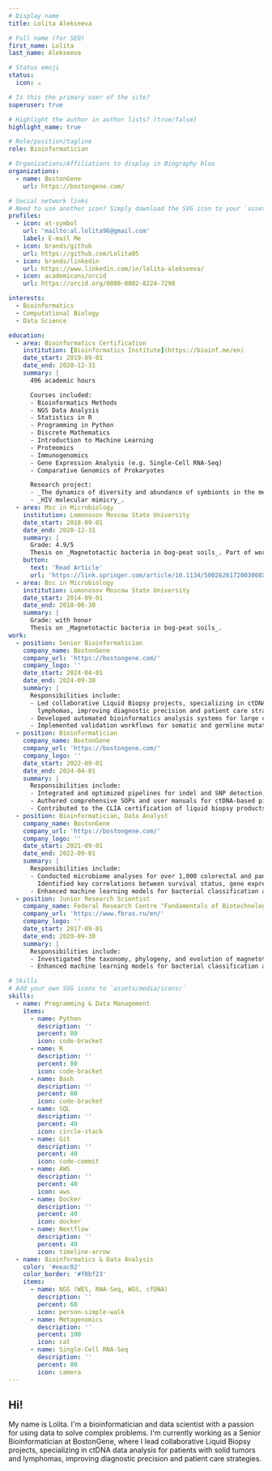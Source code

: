 ```yaml
---
# Display name
title: Lolita Alekseeva

# Full name (for SEO)
first_name: Lolita
last_name: Alekseeva

# Status emoji
status:
  icon: ☕️

# Is this the primary user of the site?
superuser: true

# Highlight the author in author lists? (true/false)
highlight_name: true

# Role/position/tagline
role: Bioinformatician

# Organizations/Affiliations to display in Biography blox
organizations:
  - name: BostonGene
    url: https://bostongene.com/

# Social network links
# Need to use another icon? Simply download the SVG icon to your `assets/media/icons/` folder.
profiles:
  - icon: at-symbol
    url: 'mailto:al.lolita96@gmail.com'
    label: E-mail Me
  - icon: brands/github
    url: https://github.com/Lolita05
  - icon: brands/linkedin
    url: https://www.linkedin.com/in/lolita-alekseeva/
  - icon: academicons/orcid
    url: https://orcid.org/0000-0002-8224-7298

interests:
  - Bioinformatics
  - Computational Biology
  - Data Science

education:
  - area: Bioinformatics Certification
    institution: [Bioinformatics Institute](https://bioinf.me/en)
    date_start: 2019-09-01
    date_end: 2020-12-31
    summary: |
      496 academic hours

      Courses included:
      - Bioinformatics Methods
      - NGS Data Analysis
      - Statistics in R
      - Programming in Python
      - Discrete Mathematics
      - Introduction to Machine Learning
      - Proteomics
      - Immunogenomics
      - Gene Expression Analysis (e.g. Single-Cell RNA-Seq)
      - Comparative Genomics of Prokaryotes

      Research project: 
      - _The dynamics of diversity and abundance of symbionts in the metatranscriptome_.
      - _HIV molecular mimicry_.
  - area: Msc in Microbiology
    institution: Lomonosov Moscow State University
    date_start: 2018-09-01
    date_end: 2020-12-31
    summary: |
      Grade: 4.9/5
      Thesis on _Magnetotactic bacteria in bog-peat soils_. Part of work presented in article [Magnetotactic bacteria in bog-peat soils](https://www.researchgate.net/publication/356888811_Magnetotactic_bacteria_in_bog-peat_soils).
    button:
      text: 'Read Article'
      url: 'https://link.springer.com/article/10.1134/S002626172003008X'
  - area: Bsc in Microbiology
    institution: Lomonosov Moscow State University
    date_start: 2014-09-01
    date_end: 2018-06-30
    summary: |
      Grade: with honor
      Thesis on _Magnetotactic bacteria in bog-peat soils_. 
work:
  - position: Senior Bioinformatician
    company_name: BostonGene
    company_url: 'https://bostongene.com/'
    company_logo: ''
    date_start: 2024-04-01
    date_end: 2024-09-30
    summary: |
      Responsibilities include:
      - Led collaborative Liquid Biopsy projects, specializing in ctDNA data analysis for patients with solid tumors and
        lymphomas, improving diagnostic precision and patient care strategies.
      - Developed automated bioinformatics analysis systems for large cohorts, reducing validation errors and expediting turnaround times.
      - Implemented validation workflows for somatic and germline mutation analysis, ensuring high accuracy and regulatory compliance.
  - position: Bioinformatician
    company_name: BostonGene
    company_url: 'https://bostongene.com/'
    company_logo: ''
    date_start: 2022-09-01
    date_end: 2024-04-01
    summary: |
      Responsibilities include:
      - Integrated and optimized pipelines for indel and SNP detection, improving sensitivity in ctDNA and WES data analysis. 
      - Authored comprehensive SOPs and user manuals for ctDNA-based pipelines.
      - Contributed to the CLIA certification of liquid biopsy products through robust validation and testing frameworks.
  - position: Bioinformatician, Data Analyst
    company_name: BostonGene
    company_url: 'https://bostongene.com/'
    company_logo: ''
    date_start: 2021-09-01
    date_end: 2022-09-01
    summary: |
      Responsibilities include:
      - Conducted microbiome analyses for over 1,000 colorectal and pancreatic cancer cases from TCGA, CPTAC, and proprietary datasets.
        Identified key correlations between survival status, gene expressions, and microbiome presence, leading to the development of novel prognostic biomarkers based on bacterial genera.
      - Enhanced machine learning models for bacterial classification and built a specialized pipeline for bacterial transcript detection in RNA-seq data.
  - position: Junior Research Scientist
    company_name: Federal Research Centre "Fundamentals of Biotechnology" of the Russian Academy of Sciences
    company_url: 'https://www.fbras.ru/en/'
    company_logo: ''
    date_start: 2017-09-01
    date_end: 2020-09-30
    summary: |
      Responsibilities include:
      - Investigated the taxonomy, phylogeny, and evolution of magnetotactic bacteria in environmental samples using metagenomic workflows (NGS data, taxonomic classification systems) and large-scale sequence database retrieval (NCBI, JGI/IMG).
      - Enhanced machine learning models for bacterial classification and built a specialized pipeline for bacterial transcript detection in RNA-seq data.

# Skills
# Add your own SVG icons to `assets/media/icons/`
skills:
  - name: Programming & Data Management
    items:
      - name: Python
        description: ''
        percent: 80
        icon: code-bracket
      - name: R
        description: ''
        percent: 80
        icon: code-bracket
      - name: Bash
        description: ''
        percent: 80
        icon: code-bracket
      - name: SQL
        description: ''
        percent: 40
        icon: circle-stack
      - name: Git
        description: ''
        percent: 40
        icon: code-commit
      - name: AWS
        description: ''
        percent: 40
        icon: aws
      - name: Docker
        description: ''
        percent: 40
        icon: docker
      - name: Nextflow
        description: ''
        percent: 40
        icon: timeline-arrow
  - name: Bioinformatics & Data Analysis
    color: '#eeac02'
    color_border: '#f0bf23'
    items:
      - name: NGS (WES, RNA-Seq, WGS, cfDNA)
        description: ''
        percent: 60
        icon: person-simple-walk
      - name: Metagenomics
        description: ''
        percent: 100
        icon: cat
      - name: Single-Cell RNA-Seq
        description: ''
        percent: 80
        icon: camera
---
```


## Hi!

My name is Lolita. I'm a bioinformatician and data scientist with a passion for using data to solve complex problems. I'm currently working as a Senior Bioinformatician at BostonGene, where I lead collaborative Liquid Biopsy projects, specializing in ctDNA data analysis for patients with solid tumors and lymphomas, improving diagnostic precision and patient care strategies.

